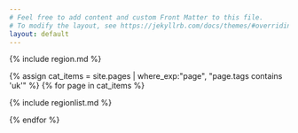 ```yaml
---
# Feel free to add content and custom Front Matter to this file.
# To modify the layout, see https://jekyllrb.com/docs/themes/#overriding-theme-defaults
layout: default
---
```


{% include region.md %}

{% assign cat_items = site.pages |  where_exp:"page", "page.tags contains 'uk'" %}
{% for page in cat_items %}

{% include regionlist.md %}

{% endfor %}